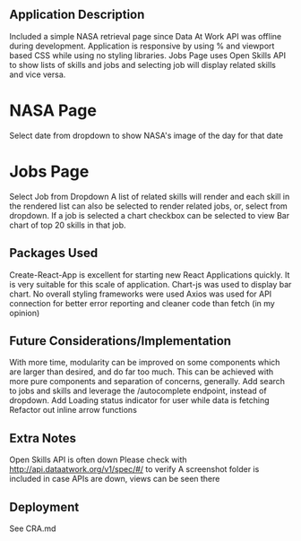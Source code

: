 ## Application Description
Included a simple NASA retrieval page since Data At Work API was offline during development.
Application is responsive by using % and viewport based CSS while using no styling libraries.
Jobs Page uses Open Skills API to show lists of skills and jobs and selecting job will display related skills and vice versa.  

# NASA Page
Select date from dropdown to show NASA's image of the day for that date

# Jobs Page
Select Job from Dropdown
A list of related skills will render and each skill in the rendered list can also be selected to render related jobs, or, select from dropdown.
If a job is selected a chart checkbox can be selected to view Bar chart of top 20 skills in that job.

## Packages Used
Create-React-App is excellent for starting new React Applications quickly. It is very suitable for this scale of application.
Chart-js was used to display bar chart.
No overall styling frameworks were used
Axios was used for API connection for better error reporting and cleaner code than fetch (in my opinion)

## Future Considerations/Implementation
With more time, modularity can be improved on some components which are larger than desired, and do far too much. This can be achieved with more pure components and separation of concerns, generally.
Add search to jobs and skills and leverage the /autocomplete endpoint, instead of dropdown.
Add Loading status indicator for user while data is fetching
Refactor out inline arrow functions

## Extra Notes
Open Skills API is often down
Please check with http://api.dataatwork.org/v1/spec/#/ to verify
A screenshot folder is included in case APIs are down, views can be seen there

## Deployment
See CRA.md
